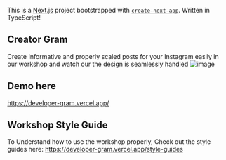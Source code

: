 This is a [Next.js](https://nextjs.org/) project bootstrapped with [`create-next-app`](https://github.com/vercel/next.js/tree/canary/packages/create-next-app).
Written in TypeScript!

## Creator Gram
Create Informative and properly scaled posts for your Instagram easily in our workshop and watch our the design is seamlessly handled
![image](https://user-images.githubusercontent.com/58434451/194801932-4b5e51c4-d576-4e36-b300-9e8d2f233ccf.png)


## Demo here
https://developer-gram.vercel.app/

## Workshop Style Guide
To Understand how to use the workshop properly, Check out the style guides here:
https://developer-gram.vercel.app/style-guides
